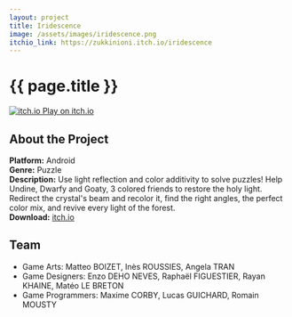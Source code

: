 ```yaml
---
layout: project
title: Iridescence
image: /assets/images/iridescence.png
itchio_link: https://zukkinioni.itch.io/iridescence
---
```


<div class="project-container">
    <div class="project-header">
        <h1>{{ page.title }}</h1>
        <a href="{{ page.itchio_link }}" class="itchio-button" target="_blank">
            <img src="https://static.itch.io/images/badge-color.svg" alt="itch.io">
            Play on itch.io
        </a>
    </div>
    <div class="project-content">
        <div class="project-description">
            <h2>About the Project</h2>
            <p><strong>Platform:</strong> Android<br>
            <strong>Genre:</strong> Puzzle<br>
            <strong>Description:</strong> Use light reflection and color additivity to solve puzzles! Help Undine, Dwarfy and Goaty, 3 colored friends to restore the holy light. Redirect the crystal's beam and recolor it, find the right angles, the perfect color mix, and revive every light of the forest.<br>
            <strong>Download:</strong> <a href="https://zukkinioni.itch.io/iridescence" target="_blank">itch.io</a></p>
            <h2>Team</h2>
            <ul>
                <li>Game Arts: Matteo BOIZET, Inès ROUSSIES, Angela TRAN</li>
                <li>Game Designers: Enzo DEHO NEVES, Raphaël FIGUESTIER, Rayan KHAINE, Matéo LE BRETON</li>
                <li>Game Programmers: Maxime CORBY, Lucas GUICHARD, Romain MOUSTY</li>
            </ul>
        </div>
    </div>
</div> 
